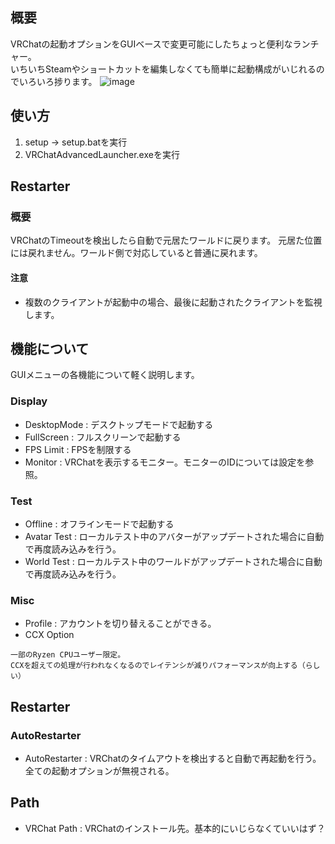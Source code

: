 ## 概要
VRChatの起動オプションをGUIベースで変更可能にしたちょっと便利なランチャー。  
いちいちSteamやショートカットを編集しなくても簡単に起動構成がいじれるのでいろいろ捗ります。
![image](https://github.com/user-attachments/assets/a9959b92-e88d-43b5-a6fa-3213ce16cf4c)

## 使い方
1. setup -> setup.batを実行
2. VRChatAdvancedLauncher.exeを実行

## Restarter
### 概要
VRChatのTimeoutを検出したら自動で元居たワールドに戻ります。 
元居た位置には戻れません。ワールド側で対応していると普通に戻れます。  

#### 注意
* 複数のクライアントが起動中の場合、最後に起動されたクライアントを監視します。

## 機能について
GUIメニューの各機能について軽く説明します。
### Display
* DesktopMode : デスクトップモードで起動する
* FullScreen  : フルスクリーンで起動する
* FPS Limit   : FPSを制限する
* Monitor     : VRChatを表示するモニター。モニターのIDについては設定を参照。

### Test
* Offline : オフラインモードで起動する
* Avatar Test : ローカルテスト中のアバターがアップデートされた場合に自動で再度読み込みを行う。
* World Test  : ローカルテスト中のワールドがアップデートされた場合に自動で再度読み込みを行う。

### Misc
* Profile : アカウントを切り替えることができる。
* CCX Option
```
一部のRyzen CPUユーザー限定。  
CCXを超えての処理が行われなくなるのでレイテンシが減りパフォーマンスが向上する（らしい）
```

## Restarter
### AutoRestarter
* AutoRestarter : VRChatのタイムアウトを検出すると自動で再起動を行う。全ての起動オプションが無視される。

## Path
* VRChat Path : VRChatのインストール先。基本的にいじらなくていいはず？
